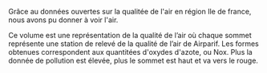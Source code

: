 
Grâce au données ouvertes sur la qualitée de l'air en région Ile de france, nous avons pu donner à voir l'air.

Ce volume est une représentation de la qualité de l’air où chaque sommet représente une station de relevé 
de la qualité de l’air de Airparif. Les formes obtenues correspondent aux quantitées d'oxydes d'azote, ou Nox.
Plus la donnée de pollution est élevée, plus le sommet est haut et va vers le rouge. 


